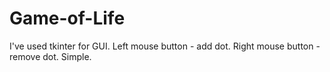 Game-of-Life
============
I've used tkinter for GUI.
Left mouse button - add dot.
Right mouse button - remove dot.
Simple.
